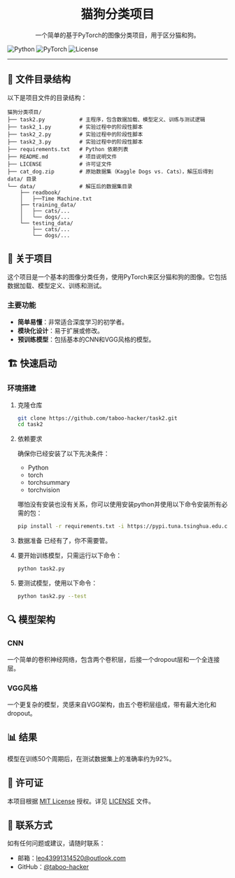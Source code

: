 <div align="center">
  <h1>猫狗分类项目</h1>
  <p>一个简单的基于PyTorch的图像分类项目，用于区分猫和狗。</p>
</div>

![Python](https://img.shields.io/badge/Python-3.13+-blue)
![PyTorch](https://img.shields.io/badge/PyTorch-2.9+-orange)
![License](https://img.shields.io/badge/License-MIT-green)

---
## 📁 文件目录结构

以下是项目文件的目录结构：

```
猫狗分类项目/
├── task2.py           # 主程序，包含数据加载、模型定义、训练与测试逻辑
├── task2_1.py         # 实验过程中的阶段性脚本
├── task2_2.py         # 实验过程中的阶段性脚本
├── task2_3.py         # 实验过程中的阶段性脚本
├── requirements.txt   # Python 依赖列表
├── README.md          # 项目说明文件
├── LICENSE            # 许可证文件
├── cat_dog.zip        # 原始数据集（Kaggle Dogs vs. Cats），解压后得到 data/ 目录
└── data/              # 解压后的数据集目录
    ├── readbook/
    │   ├──Time Machine.txt
    ├── training_data/
    │   ├── cats/...
    │   └── dogs/...
    └── testing_data/
        ├── cats/...
        └── dogs/...
```

## 🚀 关于项目

这个项目是一个基本的图像分类任务，使用PyTorch来区分猫和狗的图像。它包括数据加载、模型定义、训练和测试。

### 主要功能

- **简单易懂**：非常适合深度学习的初学者。
- **模块化设计**：易于扩展或修改。
- **预训练模型**：包括基本的CNN和VGG风格的模型。

## 🏗️ 快速启动

### 环境搭建

1. 克隆仓库

    ```bash
    git clone https://github.com/taboo-hacker/task2.git
    cd task2
    ```

2. 依赖要求

   确保你已经安装了以下先决条件：

   - Python
   - torch
   - torchsummary
   - torchvision

   哪怕没有安装也没有关系，你可以使用安装python并使用以下命令安装所有必需的包：

    ```bash
    pip install -r requirements.txt -i https://pypi.tuna.tsinghua.edu.cn/simple/
    ```

3. 数据准备 
已经有了，你不需要管。

4. 要开始训练模型，只需运行以下命令：

    ```bash
    python task2.py
    ```

5. 要测试模型，使用以下命令：
    
    ```bash
    python task2.py --test
    ```

## 🔍 模型架构

### CNN

一个简单的卷积神经网络，包含两个卷积层，后接一个dropout层和一个全连接层。

### VGG风格

一个更复杂的模型，灵感来自VGG架构，由五个卷积层组成，带有最大池化和dropout。

## 📊 结果

模型在训练50个周期后，在测试数据集上的准确率约为92%。

## 📄 许可证


本项目根据 [MIT License](LICENSE) 授权。详见 [LICENSE](LICENSE) 文件。

## 📧 联系方式

如有任何问题或建议，请随时联系：

- 邮箱：leo43991314520@outlook.com
- GitHub：[@taboo-hacker](https://github.com/taboo-hacker)
